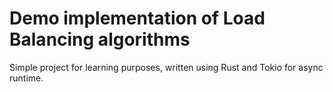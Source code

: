 # Demo implementation of Load Balancing algorithms


Simple project for learning purposes, written using Rust and Tokio for async runtime.
